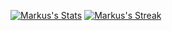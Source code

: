 [![Markus's Stats](https://github-readme-stats.vercel.app/api?username=markuskelbetz&theme=jolly&show_icons=true&hide_border=true&count_private=true)](https://github.com/markuskelbetz)
[![Markus's Streak](https://github-readme-streak-stats.herokuapp.com/?user=markuskelbetz&theme=jolly&hide_border=true)](https://github.com/markuskelbetz)

